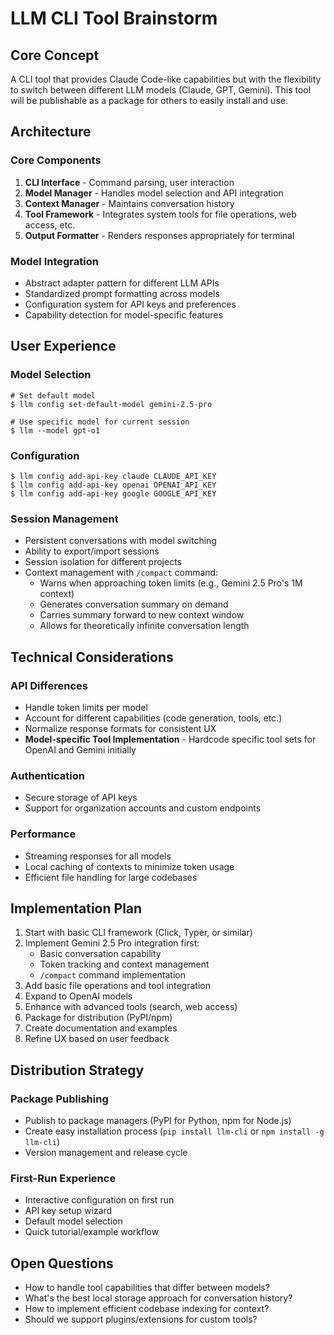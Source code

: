 # LLM CLI Tool Brainstorm

## Core Concept
A CLI tool that provides Claude Code-like capabilities but with the flexibility to switch between different LLM models (Claude, GPT, Gemini). This tool will be publishable as a package for others to easily install and use.

## Architecture

### Core Components
1. **CLI Interface** - Command parsing, user interaction
2. **Model Manager** - Handles model selection and API integration
3. **Context Manager** - Maintains conversation history
4. **Tool Framework** - Integrates system tools for file operations, web access, etc.
5. **Output Formatter** - Renders responses appropriately for terminal

### Model Integration
- Abstract adapter pattern for different LLM APIs
- Standardized prompt formatting across models
- Configuration system for API keys and preferences
- Capability detection for model-specific features

## User Experience

### Model Selection
```
# Set default model
$ llm config set-default-model gemini-2.5-pro

# Use specific model for current session
$ llm --model gpt-o1 
```

### Configuration
```
$ llm config add-api-key claude CLAUDE_API_KEY
$ llm config add-api-key openai OPENAI_API_KEY
$ llm config add-api-key google GOOGLE_API_KEY
```

### Session Management
- Persistent conversations with model switching
- Ability to export/import sessions
- Session isolation for different projects
- Context management with `/compact` command:
  - Warns when approaching token limits (e.g., Gemini 2.5 Pro's 1M context)
  - Generates conversation summary on demand
  - Carries summary forward to new context window
  - Allows for theoretically infinite conversation length

## Technical Considerations

### API Differences
- Handle token limits per model
- Account for different capabilities (code generation, tools, etc.)
- Normalize response formats for consistent UX
- **Model-specific Tool Implementation** - Hardcode specific tool sets for OpenAI and Gemini initially

### Authentication
- Secure storage of API keys
- Support for organization accounts and custom endpoints

### Performance
- Streaming responses for all models
- Local caching of contexts to minimize token usage
- Efficient file handling for large codebases

## Implementation Plan

1. Start with basic CLI framework (Click, Typer, or similar)
2. Implement Gemini 2.5 Pro integration first:
   - Basic conversation capability
   - Token tracking and context management
   - `/compact` command implementation
3. Add basic file operations and tool integration
4. Expand to OpenAI models 
5. Enhance with advanced tools (search, web access)
6. Package for distribution (PyPI/npm)
7. Create documentation and examples
8. Refine UX based on user feedback

## Distribution Strategy

### Package Publishing
- Publish to package managers (PyPI for Python, npm for Node.js)
- Create easy installation process (`pip install llm-cli` or `npm install -g llm-cli`)
- Version management and release cycle

### First-Run Experience
- Interactive configuration on first run
- API key setup wizard
- Default model selection
- Quick tutorial/example workflow

## Open Questions

- How to handle tool capabilities that differ between models?
- What's the best local storage approach for conversation history?
- How to implement efficient codebase indexing for context?
- Should we support plugins/extensions for custom tools? 